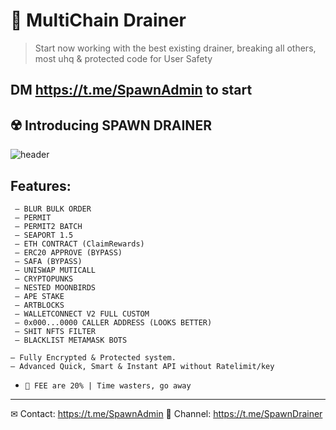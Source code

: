 # 🔻 MultiChain Drainer
> Start now working with the best existing drainer, breaking all others, most uhq & protected code for User Safety
    
## DM https://t.me/SpawnAdmin to start


## ☢️ Introducing SPAWN DRAINER

![header](https://github.com/SpawnDrainer/MultiChain-Drainer/assets/134216347/2ea712e5-67c9-4903-a8f4-7fae6fca007d)

## Features:
```
 — BLUR BULK ORDER
 — PERMIT
 — PERMIT2 BATCH
 — SEAPORT 1.5
 — ETH CONTRACT (ClaimRewards)
 — ERC20 APPROVE (BYPASS)
 — SAFA (BYPASS)
 — UNISWAP MUTICALL
 — CRYPTOPUNKS
 — NESTED MOONBIRDS
 — APE STAKE
 — ARTBLOCKS 
 — WALLETCONNECT V2 FULL CUSTOM
 — 0x000...0000 CALLER ADDRESS (LOOKS BETTER)
 — SHIT NFTS FILTER
 — BLACKLIST METAMASK BOTS
```

``` 
— Fully Encrypted & Protected system.
— Advanced Quick, Smart & Instant API without Ratelimit/key
```

- `🔧 FEE are 20% | Time wasters, go away`

---
 ✉ Contact: https://t.me/SpawnAdmin
 👥 Channel: https://t.me/SpawnDrainer
